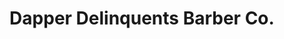 ---
title: "Dapper Delinquents Barber Co."
url: /west-jordan/dapper-delinquents-barber-co/
shop: Friseur
---